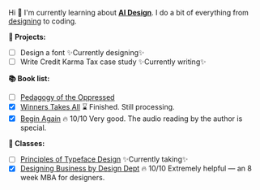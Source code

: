 Hi 👋 
I'm currently learning about [**AI Design**](./AI_Design.md). I do a bit of everything from [designing](http://www.dribbble.com/nabil) to coding.


**🚀 Projects:**
- [ ] Design a font ✨Currently designing✨
- [ ] Write Credit Karma Tax case study ✨Currently writing✨

**📚 Book list:**
- [ ] [Pedagogy of the Oppressed](https://www.bloomsbury.com/us/pedagogy-of-the-oppressed-9780826412768/)
- [x] [Winners Takes All](https://www.penguinrandomhouse.com/books/539747/winners-take-all-by-anand-giridharadas/) ⌛️ Finished. Still processing.
- [x] [Begin Again](https://www.penguinrandomhouse.com/books/575725/begin-again-by-eddie-s-glaude-jr/) 🔥 10/10 Very good. The audio reading by the author is special.

**🍎 Classes:**
- [ ] [Principles of Typeface Design](http://coopertype.org/event/principles_of_typeface_design_sp21a) ✨Currently taking✨
- [x] [Designing Business by Design Dept](https://www.designdept.co/workshops/2021/biz-03) 🔥 10/10 Extremely helpful — an 8 week MBA for designers. 

<!--
**nabilkaz/nabilkaz** is a ✨ _special_ ✨ repository because its `README.md` (this file) appears on your GitHub profile.

Here are some ideas to get you started:

- 🔭 I’m currently working on ...
- 🌱 I’m currently learning ...
- 👯 I’m looking to collaborate on ...
- 🤔 I’m looking for help with ...
- 💬 Ask me about ...
- 📫 How to reach me: ...
- 😄 Pronouns: ...
- ⚡ Fun fact: ...
-->

